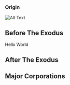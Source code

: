 ### Origin
![Alt Text](<./Technocratic Alliance.md#Before The Exodus>)

## Before The Exodus
Hello World
## After The Exodus

## Major Corporations
